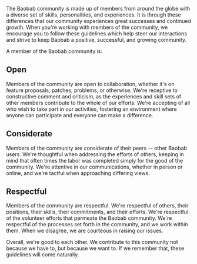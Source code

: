 The Baobab community is made up of members from around the globe with
a diverse set of skills, personalities, and experiences. It is through
these differences that our community experiences great successes and
continued growth. When you're working with members of the community,
we encourage you to follow these guidelines which help steer our
interactions and strive to keep Baobab a positive, successful, and
growing community.

A member of the Baobab community is:

## Open

Members of the community are open to collaboration, whether it's on
feature proposals, patches, problems, or otherwise. We're receptive to
constructive comment and criticism, as the experiences and skill sets
of other members contribute to the whole of our efforts. We're
accepting of all who wish to take part in our activities, fostering an
environment where anyone can participate and everyone can make a
difference.

## Considerate

Members of the community are considerate of their peers -- other
Baobab users. We're thoughtful when addressing the efforts of others,
keeping in mind that often times the labor was completed simply for
the good of the community. We're attentive in our communications,
whether in person or online, and we're tactful when approaching
differing views.

## Respectful

Members of the community are respectful. We're respectful of others,
their positions, their skills, their commitments, and their
efforts. We're respectful of the volunteer efforts that permeate the
Baobab community. We're respectful of the processes set forth in the
community, and we work within them. When we disagree, we are courteous
in raising our issues.

Overall, we're good to each other. We contribute to this community not
because we have to, but because we want to. If we remember that, these
guidelines will come naturally.
